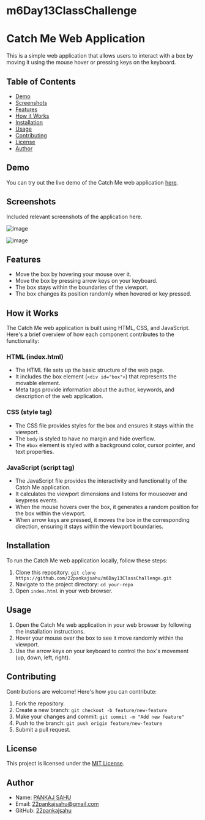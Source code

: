 # m6Day13ClassChallenge

# Catch Me Web Application

This is a simple web application that allows users to interact with a box by moving it using the mouse hover or pressing keys on the keyboard.

## Table of Contents

- [Demo](#demo)
- [Screenshots](#screenshots)
- [Features](#features)
- [How it Works](#how-it-works)
- [Installation](#installation)
- [Usage](#usage)
- [Contributing](#contributing)
- [License](#license)
- [Author](#author)

## Demo

You can try out the live demo of the Catch Me web application [here](https://22pankajsahu.github.io/m6Day13ClassChallenge/).

## Screenshots

Included relevant screenshots of the application here.

![image](https://github.com/22pankajsahu/m6Day13ClassChallenge/assets/135128502/bfc0339f-92d4-4e76-928f-8aa7205852f7)

![image](https://github.com/22pankajsahu/m6Day13ClassChallenge/assets/135128502/2b2d5b7c-325f-47f4-9199-2a235215ebb9)


## Features

- Move the box by hovering your mouse over it.
- Move the box by pressing arrow keys on your keyboard.
- The box stays within the boundaries of the viewport.
- The box changes its position randomly when hovered or key pressed.

## How it Works

The Catch Me web application is built using HTML, CSS, and JavaScript. Here's a brief overview of how each component contributes to the functionality:

### HTML (index.html)

- The HTML file sets up the basic structure of the web page.
- It includes the box element (`<div id="box">`) that represents the movable element.
- Meta tags provide information about the author, keywords, and description of the web application.

### CSS (style tag)

- The CSS file provides styles for the box and ensures it stays within the viewport.
- The `body` is styled to have no margin and hide overflow.
- The `#box` element is styled with a background color, cursor pointer, and text properties.

### JavaScript (script tag)

- The JavaScript file provides the interactivity and functionality of the Catch Me application.
- It calculates the viewport dimensions and listens for mouseover and keypress events.
- When the mouse hovers over the box, it generates a random position for the box within the viewport.
- When arrow keys are pressed, it moves the box in the corresponding direction, ensuring it stays within the viewport boundaries.

## Installation

To run the Catch Me web application locally, follow these steps:

1. Clone this repository: `git clone https://github.com/22pankajsahu/m6Day13ClassChallenge.git`
2. Navigate to the project directory: `cd your-repo`
3. Open `index.html` in your web browser.

## Usage

1. Open the Catch Me web application in your web browser by following the installation instructions.
2. Hover your mouse over the box to see it move randomly within the viewport.
3. Use the arrow keys on your keyboard to control the box's movement (up, down, left, right).

## Contributing

Contributions are welcome! Here's how you can contribute:

1. Fork the repository.
2. Create a new branch: `git checkout -b feature/new-feature`
3. Make your changes and commit: `git commit -m "Add new feature"`
4. Push to the branch: `git push origin feature/new-feature`
5. Submit a pull request.

## License

This project is licensed under the [MIT License](LICENSE).

## Author

- Name: [PANKAJ SAHU](https://linkedin.com/in/22pankajsahu-)
- Email: [22pankajsahu@gmail.com](mailto:22pankajsahu@gmail.com)
- GitHub: [22pankajsahu](https://github.com/22pankajsahu)
